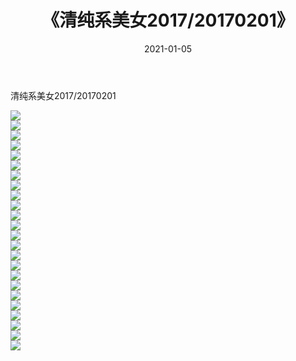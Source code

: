 ﻿---
layout: post
title:  《清纯系美女2017/20170201》
date:   2021-01-05
img: http://pic.660000.xyz/1:/清纯系美女/2017/20170201/000.jpg
categories: [美女, 清纯, 唯美]
---

清纯系美女2017/20170201

 ![](http://pic.660000.xyz/1:/清纯系美女/2017/20170201/001.jpg) <br>![](http://pic.660000.xyz/1:/清纯系美女/2017/20170201/002.jpg) <br>![](http://pic.660000.xyz/1:/清纯系美女/2017/20170201/003.jpg) <br>![](http://pic.660000.xyz/1:/清纯系美女/2017/20170201/004.jpg) <br>![](http://pic.660000.xyz/1:/清纯系美女/2017/20170201/005.jpg) <br>![](http://pic.660000.xyz/1:/清纯系美女/2017/20170201/006.jpg) <br>![](http://pic.660000.xyz/1:/清纯系美女/2017/20170201/007.jpg) <br>![](http://pic.660000.xyz/1:/清纯系美女/2017/20170201/008.jpg) <br>![](http://pic.660000.xyz/1:/清纯系美女/2017/20170201/009.jpg) <br>![](http://pic.660000.xyz/1:/清纯系美女/2017/20170201/010.jpg) <br>![](http://pic.660000.xyz/1:/清纯系美女/2017/20170201/011.jpg) <br>![](http://pic.660000.xyz/1:/清纯系美女/2017/20170201/012.jpg) <br>![](http://pic.660000.xyz/1:/清纯系美女/2017/20170201/013.jpg) <br>![](http://pic.660000.xyz/1:/清纯系美女/2017/20170201/014.jpg) <br>![](http://pic.660000.xyz/1:/清纯系美女/2017/20170201/015.jpg) <br>![](http://pic.660000.xyz/1:/清纯系美女/2017/20170201/016.jpg) <br>![](http://pic.660000.xyz/1:/清纯系美女/2017/20170201/017.jpg) <br>![](http://pic.660000.xyz/1:/清纯系美女/2017/20170201/018.jpg) <br>![](http://pic.660000.xyz/1:/清纯系美女/2017/20170201/019.jpg) <br>![](http://pic.660000.xyz/1:/清纯系美女/2017/20170201/020.jpg) <br>![](http://pic.660000.xyz/1:/清纯系美女/2017/20170201/021.jpg) <br>![](http://pic.660000.xyz/1:/清纯系美女/2017/20170201/022.jpg) <br>![](http://pic.660000.xyz/1:/清纯系美女/2017/20170201/023.jpg) <br>![](http://pic.660000.xyz/1:/清纯系美女/2017/20170201/024.jpg) <br>
